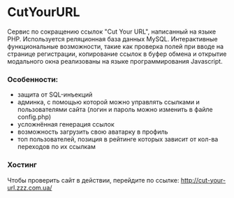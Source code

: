 # CutYourURL
Сервис по сокращению ссылок "Cut Your URL", написанный на языке PHP. Используется реляционная база данных MySQL. Интерактивные функциональные возможности, такие как проверка полей при вводе на странице регистрации, копирование ссылок в буфер обмена и открытие модального окна реализованы на языке программирования Javascript.

### Особенности:
- защита от SQL-инъекций
- админка, с помощью которой можно управлять ссылками и пользователями сайта (логин и пароль можно изменить в файле config.php)
- усложнённая генерация ссылок
- возможность загрузить свою аватарку в профиль
- топ пользователей, позиция в рейтинге которых зависит от кол-ва переходов по их ссылкам 

### Хостинг
Чтобы проверить сайт в действии, перейдите по ссылке:
http://cut-your-url.zzz.com.ua/
